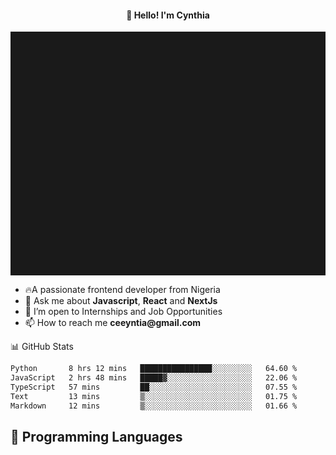 <h4 align="center">👋 Hello! I'm Cynthia</h4>

<hr style="height:10%; margin-left:0; margin-right:0;" />

<div align="left">
  <ul>
  <li>🔥A passionate frontend developer from Nigeria</li>
  <li>💬 Ask me about <strong>Javascript</strong>, <strong>React</strong> and <strong> NextJs</strong></li>
  <li>👯 I’m open to Internships and Job Opportunities</li>
  <li>📫 How to reach me <strong>ceeyntia@gmail.com</strong></li>
</ul>
</div
  
## 📊 GitHub Stats

<!--START_SECTION:waka-->

```txt
Python       8 hrs 12 mins   ████████████████░░░░░░░░░   64.60 %
JavaScript   2 hrs 48 mins   █████▓░░░░░░░░░░░░░░░░░░░   22.06 %
TypeScript   57 mins         ██░░░░░░░░░░░░░░░░░░░░░░░   07.55 %
Text         13 mins         ▒░░░░░░░░░░░░░░░░░░░░░░░░   01.75 %
Markdown     12 mins         ▒░░░░░░░░░░░░░░░░░░░░░░░░   01.66 %
```

<!--END_SECTION:waka-->

## 💬 Programming Languages

<!--START_SECTION:languages-->
<!--END_SECTION:languages-->
